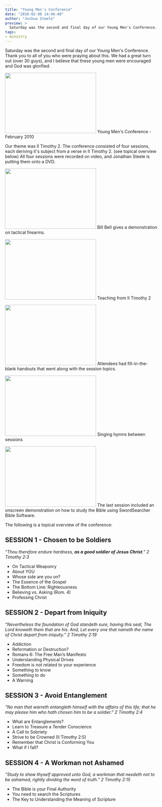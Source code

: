 ```yaml
---
title: "Young Men's Conference"
date: "2010-02-08 14:46:40"
author: "Joshua Steele"
preview: >
  Saturday was the second and final day of our Young Men's Conference. Thank you to all of you who were praying about this. We had a great turn out (over 30 guys), and I believe that these young men were encouraged and God was glorified.
tags:
- ministry
---
```


Saturday was the second and final day of our Young Men's Conference. Thank you to all of you who were praying about this. We had a great turn out (over 30 guys), and I believe that these young men were encouraged and God was glorified.

<a href="//d21yo20tm8bmc2.cloudfront.net/2010/02/DSC_8531.jpg"><img class="size-medium wp-image-925 " title="DSC_8531" src="//d21yo20tm8bmc2.cloudfront.net/2010/02/DSC_8531-300x199.jpg" alt="" width="300" height="199" /></a>
Young Men's Conference - February 2010

Our theme was II Timothy 2. The conference consisted of four sessions, each deriving it's subject from a verse in II Timothy 2. (see topical overview below) All four sessions were recorded on video, and Jonathan Steele is putting them onto a DVD.

<a href="//d21yo20tm8bmc2.cloudfront.net/2010/02/DSC_8524.jpg"><img class="size-medium wp-image-927" title="DSC_8524" src="//d21yo20tm8bmc2.cloudfront.net/2010/02/DSC_8524-300x199.jpg" alt="" width="300" height="199" /></a>
Bill Bell gives a demonstration on tactical firearms.

<a href="//d21yo20tm8bmc2.cloudfront.net/2010/02/DSC_8535.jpg"><img class="size-medium wp-image-928" title="DSC_8535" src="//d21yo20tm8bmc2.cloudfront.net/2010/02/DSC_8535-300x199.jpg" alt="" width="300" height="199" /></a>
Teaching from II Timothy 2

<a href="//d21yo20tm8bmc2.cloudfront.net/2010/02/DSC_8526.jpg"><img class="size-medium wp-image-929" title="DSC_8526" src="//d21yo20tm8bmc2.cloudfront.net/2010/02/DSC_8526-300x199.jpg" alt="" width="300" height="199" /></a>
Attendees had fill-in-the-blank handouts that went along with the session topics.

<a href="//d21yo20tm8bmc2.cloudfront.net/2010/02/DSC_8533.jpg"><img class="size-medium wp-image-930" title="DSC_8533" src="//d21yo20tm8bmc2.cloudfront.net/2010/02/DSC_8533-300x199.jpg" alt="" width="300" height="199" /></a>
Singing hymns between sessions

<a href="//d21yo20tm8bmc2.cloudfront.net/2010/02/DSC_8549.jpg"><img class="size-medium wp-image-931" title="DSC_8549" src="//d21yo20tm8bmc2.cloudfront.net/2010/02/DSC_8549-300x199.jpg" alt="" width="300" height="199" /></a>
The last session included an onscreen demonstration on how to study the Bible using SwordSearcher Bible Software.

The following is a topical overview of the conference:

## SESSION 1 - Chosen to be Soldiers

*“Thou therefore endure hardness, **as a good soldier of Jesus Christ**.” 2 Timothy 2:3*

* On Tactical Weaponry
* About YOU
* Whose side are you on?
* The Essence of the Gospel
* The Bottom Line: Righteousness
* Believing vs. Asking (Rom. 4)
* Professing Christ

## SESSION 2 - Depart from Iniquity

*“Nevertheless the foundation of God standeth sure, having this seal, The Lord knoweth them that are his. And, Let every one that nameth the name of Christ depart from iniquity.” 2 Timothy 2:19*

* Addiction
* Reformation or Destruction?
* Romans 6: The Free Man’s Manifesto
* Understanding Physical Drives
* Freedom is not related to your experience
* Something to know
* Something to do
* A Warning

## SESSION 3 - Avoid Entanglement

*“No man that warreth entangleth himself with the affairs of this life; that he may please him who hath chosen him to be a soldier.” 2 Timothy 2:4*

* What are Entanglements?
* Learn to Treasure a Tender Conscience
* A Call to Sobriety
* Strive to be Crowned (II Timothy 2:5)
* Remember that Christ is Conforming You
* What if I fall?

## SESSION 4 - A Workman not Ashamed

*“Study to shew thyself approved unto God, a workman that needeth not to be ashamed, rightly dividing the word of truth.” 2 Timothy 2:15*

* The Bible is your Final Authority
* You need to search the Scriptures
* The Key to Understanding the Meaning of Scripture
